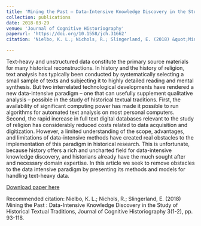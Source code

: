 ```yaml
---
title: 'Mining the Past – Data-Intensive Knowledge Discovery in the Study of Historical Textual Traditions'
collection: publications
date: 2018-03-29
venue: 'Journal of Cognitive Historiography'
paperurl: 'https://doi.org/10.1558/jch.31662'
citation: 'Nielbo, K. L.; Nichols, R.; Slingerland, E. (2018) &quot;Mining the Past : Data-Intensive Knowledge Discovery in the Study of Historical Textual Traditions.&quot; <i>Journal of Cognitive Historiography</i> 3(1-2), pp. 93-118.'

---
```

Text-heavy and unstructured data constitute the primary source materials for many historical reconstructions. In history and the history of religion, text analysis has typically been conducted by systematically selecting a small sample of texts and subjecting it to highly detailed reading and mental synthesis. But two interrelated technological developments have rendered a new data-intensive paradigm – one that can usefully supplement qualitative analysis – possible in the study of historical textual traditions. First, the availability of significant computing power has made it possible to run algorithms for automated text analysis on most personal computers. Second, the rapid increase in full text digital databases relevant to the study of religion has considerably reduced costs related to data acquisition and digitization. However, a limited understanding of the scope, advantages, and limitations of data-intensive methods have created real obstacles to the implementation of this paradigm in historical research. This is unfortunate, because history offers a rich and uncharted field for data-intensive knowledge discovery, and historians already have the much sought after and necessary domain expertise. In this article we seek to remove obstacles to the data intensive paradigm by presenting its methods and models for handling text-heavy data.

[Download paper here](http://knielbo.github.io/files/mining_the_past_kln.pdf)

Recommended citation: Nielbo, K. L.; Nichols, R.; Slingerland, E. (2018) Mining the Past : Data-Intensive Knowledge Discovery in the Study of Historical Textual Traditions, Journal of Cognitive Historiography 3(1-2), pp. 93-118.
